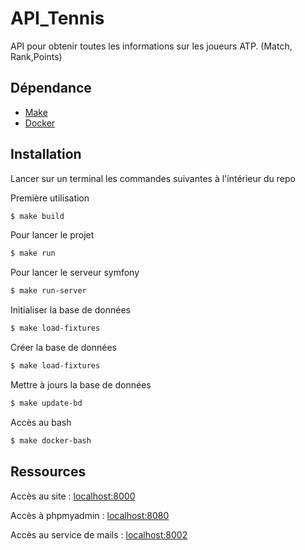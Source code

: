 # API_Tennis
API pour obtenir toutes les informations sur les joueurs ATP. (Match, Rank,Points)

## Dépendance

* [Make](https://stat545.com/make-windows.html)
* [Docker](https://docs.docker.com/get-docker/)

## Installation 

Lancer sur un terminal les commandes suivantes à l'intérieur du repo

Première utilisation
```sh
$ make build 
```

Pour lancer le projet
```sh
$ make run
```

Pour lancer le serveur symfony
```sh
$ make run-server 
```

Initialiser la base de données
```sh
$ make load-fixtures 
```

Créer la base de données
```sh
$ make load-fixtures 
```

Mettre à jours la base de données
```sh
$ make update-bd
```

Accès au bash 
```sh
$ make docker-bash 
```

## Ressources

Accès au site : [localhost:8000](https://localhost:8000)

Accès à phpmyadmin : [localhost:8080](http://localhost:8080)

Accès au service de mails : [localhost:8002](http://localhost:8002)



